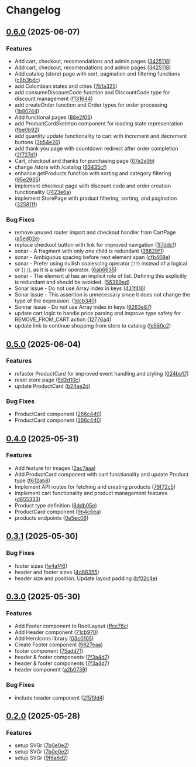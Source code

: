 # Changelog

## [0.6.0](https://github.com/JhojanRop/404-tech/compare/v0.5.0...v0.6.0) (2025-06-07)


### Features

* Add cart, checkout, recomendations and admin pages ([3425118](https://github.com/JhojanRop/404-tech/commit/3425118a49f9d175e28ada20720c27f41bbd2193))
* Add cart, checkout, recomendations and admin pages ([3425118](https://github.com/JhojanRop/404-tech/commit/3425118a49f9d175e28ada20720c27f41bbd2193))
* Add catalog (store) page with sort, pagination and filtering functions ([c8b3bdc](https://github.com/JhojanRop/404-tech/commit/c8b3bdcfe7ae620a0abb1b8069cff4e791645257))
* add Colombian states and cities ([7b1a325](https://github.com/JhojanRop/404-tech/commit/7b1a3256675d1271446ffd946941cda5135f0625))
* add consumeDiscountCode function and DiscountCode type for discount management ([f131644](https://github.com/JhojanRop/404-tech/commit/f131644081d5baa28cf44d8244f0b740e69f7299))
* add createOrder function and Order types for order processing ([1b80744](https://github.com/JhojanRop/404-tech/commit/1b807446833be76a5748646b45a22d79b2466a2d))
* Add functional pages ([88e2f06](https://github.com/JhojanRop/404-tech/commit/88e2f062dbc8b99175f666a53d53b644afc2d4b4))
* add ProductCardSkeleton component for loading state representation ([fbe0b92](https://github.com/JhojanRop/404-tech/commit/fbe0b9251b306be2b070b2457287b14f157943d2))
* add quantity update functionality to cart with increment and decrement buttons ([3b54e26](https://github.com/JhojanRop/404-tech/commit/3b54e26985e2bab76ed05304d886ca2a9b2153ec))
* add thank you page with countdown redirect after order completion ([2f727d1](https://github.com/JhojanRop/404-tech/commit/2f727d1b96c4395578c80bd43202a5d1fe6c5db0))
* Cart, checkout and thanks for purchasing page ([07a2a9b](https://github.com/JhojanRop/404-tech/commit/07a2a9b1f013b0ad2dfeb8416bcf43f750283cda))
* change /store with /catalog ([93435cf](https://github.com/JhojanRop/404-tech/commit/93435cf4dfdc2366643a285653984d0a144149cc))
* enhance getProducts function with sorting and category filtering ([95e2935](https://github.com/JhojanRop/404-tech/commit/95e2935630b5905320bb46c77837c0785fcba250))
* implement checkout page with discount code and order creation functionality ([7423e6a](https://github.com/JhojanRop/404-tech/commit/7423e6a55b0bf5104b1efe3cbfa1daeedc9bc706))
* implement StorePage with product filtering, sorting, and pagination ([325811f](https://github.com/JhojanRop/404-tech/commit/325811f7f0d1a2039a4cd80d580077c8e64f70ba))


### Bug Fixes

* remove unused router import and checkout handler from CartPage ([a5ed02e](https://github.com/JhojanRop/404-tech/commit/a5ed02ebb946c27419444665d7293287368584fc))
* replace checkout button with link for improved navigation ([1f7ddc1](https://github.com/JhojanRop/404-tech/commit/1f7ddc12d7438ec7e175d53f95e3bf231c2e47a0))
* sonar - A fragment with only one child is redundant ([38829f1](https://github.com/JhojanRop/404-tech/commit/38829f195ffe9343b417016da7128a02ece3b5da))
* sonar - Ambiguous spacing before next element span ([cfb468e](https://github.com/JhojanRop/404-tech/commit/cfb468e211523b4c1269dbb59912789fc446df6f))
* sonar - Prefer using nullish coalescing operator (`??`) instead of a logical or (`||`), as it is a safer operator. ([6ab6635](https://github.com/JhojanRop/404-tech/commit/6ab6635621249e43ffae58f3fd7927497fbfd9b0))
* sonar - The element ul has an implicit role of list. Defining this explicitly is redundant and should be avoided. ([56389ed](https://github.com/JhojanRop/404-tech/commit/56389ed81eff31e0891123f909e87115c5a937d1))
* Sonar issue - Do not use Array index in keys ([431f416](https://github.com/JhojanRop/404-tech/commit/431f4163a8de89c4f422385a69d6892bea5ba9f2))
* Sonar issue - This assertion is unnecessary since it does not change the type of the expression. ([1dcb340](https://github.com/JhojanRop/404-tech/commit/1dcb34083fbcb03e20da3e1720f0c57b9ad5754e))
* Sonnar issue - Do not use Array index in keys ([9263e87](https://github.com/JhojanRop/404-tech/commit/9263e8797a094a48308e150f995efb610ccdca3f))
* update cart logic to handle price parsing and improve type safety for REMOVE_FROM_CART action ([12776a4](https://github.com/JhojanRop/404-tech/commit/12776a42ad387a4ca50a84557b1e8e44aa2dafb7))
* update link to continue shopping from store to catalog ([fe550c2](https://github.com/JhojanRop/404-tech/commit/fe550c20fb36d90684c2e58d0c1ad76e937a8de3))

## [0.5.0](https://github.com/JhojanRop/404-tech/compare/v0.4.0...v0.5.0) (2025-06-04)


### Features

* refactor ProductCard for improved event handling and styling ([024be17](https://github.com/JhojanRop/404-tech/commit/024be17e6a9ebfd47378180ee4a00c0e5364ad10))
* reset store page ([5d2d10c](https://github.com/JhojanRop/404-tech/commit/5d2d10ce0be4159626d9402e1640b534f30dfed2))
* update ProductCard ([b24ae2d](https://github.com/JhojanRop/404-tech/commit/b24ae2d5856574e427629d95cddace3894bd7d76))


### Bug Fixes

* ProductCard component ([266c440](https://github.com/JhojanRop/404-tech/commit/266c44092fae0691ad0ce841d17d118e78e5dc6f))
* ProductCard component ([266c440](https://github.com/JhojanRop/404-tech/commit/266c44092fae0691ad0ce841d17d118e78e5dc6f))

## [0.4.0](https://github.com/JhojanRop/404-tech/compare/v0.3.1...v0.4.0) (2025-05-31)


### Features

* Add feature for images ([2ac7aaa](https://github.com/JhojanRop/404-tech/commit/2ac7aaa1a4ed3b74e152a33930cd5f8f60d7863b))
* Add ProductCard component with cart functionality and update Product type ([f612ab8](https://github.com/JhojanRop/404-tech/commit/f612ab850357b44e0693a0a9dc7eb32f35bb6cba))
* Implement API routes for fetching and creating products ([79f72c5](https://github.com/JhojanRop/404-tech/commit/79f72c520cac185994f369f6d67cbd73ea56af2d))
* implement cart functionality and product management features ([d655333](https://github.com/JhojanRop/404-tech/commit/d65533389e75c6c6a032a089ce9f7ca56c891d76))
* Product type definition ([8ddb05e](https://github.com/JhojanRop/404-tech/commit/8ddb05e99c9070a4e8441b8a5cebe584fc781120))
* ProductCard component ([9b4c6ea](https://github.com/JhojanRop/404-tech/commit/9b4c6ea4cbab0445efbab4ee7b388c8918445f61))
* products endpoints ([0e5ec06](https://github.com/JhojanRop/404-tech/commit/0e5ec0628efa2cd2c7f8d8d7c669227a1fed4027))

## [0.3.1](https://github.com/JhojanRop/404-tech/compare/v0.3.0...v0.3.1) (2025-05-30)


### Bug Fixes

* footer sizes ([fe4af46](https://github.com/JhojanRop/404-tech/commit/fe4af46d0e38438a4e6b8912f5831117d5293664))
* header and footer sizes ([4d86355](https://github.com/JhojanRop/404-tech/commit/4d86355b4f1d782257263ab1a1c283b3e762162a))
* header size and position. Update layout padding ([bf02c4e](https://github.com/JhojanRop/404-tech/commit/bf02c4eddaa59895b33585d4ff7b65e095b3fe7d))

## [0.3.0](https://github.com/JhojanRop/404-tech/compare/v0.2.0...v0.3.0) (2025-05-30)


### Features

* Add Footer component to RootLayout ([ffcc76c](https://github.com/JhojanRop/404-tech/commit/ffcc76c4bdb9da796e0aff97241315a776b21a35))
* Add Header component ([71cb970](https://github.com/JhojanRop/404-tech/commit/71cb970b0c7cd00bb0d3a5b524e9d72d8198fce4))
* Add HeroIcons library ([03c0105](https://github.com/JhojanRop/404-tech/commit/03c01058766c71524f5305c95cfcae683f74a933))
* Create Footer component ([9827eaa](https://github.com/JhojanRop/404-tech/commit/9827eaa3b7b9e06668c8734076873f5e96c65f88))
* footer component ([75add71](https://github.com/JhojanRop/404-tech/commit/75add7166f001e388a5f1e7cd5eb86e835c29687))
* header & footer components ([7f3a4d7](https://github.com/JhojanRop/404-tech/commit/7f3a4d7eb288e6d4fc03b4308536f3b084cdc1a6))
* header & footer components ([7f3a4d7](https://github.com/JhojanRop/404-tech/commit/7f3a4d7eb288e6d4fc03b4308536f3b084cdc1a6))
* header component ([a2b0739](https://github.com/JhojanRop/404-tech/commit/a2b0739bc34eb712492efea5ebadda5abc1d3f97))


### Bug Fixes

* include header component ([2f519d4](https://github.com/JhojanRop/404-tech/commit/2f519d42e243161f73396b6fb103098520b2ce3d))

## [0.2.0](https://github.com/JhojanRop/404-tech/compare/v0.1.0...v0.2.0) (2025-05-28)


### Features

* setup SVGr ([7b0e0e2](https://github.com/JhojanRop/404-tech/commit/7b0e0e2e6485308eebde49728731006344f8688e))
* setup SVGr ([7b0e0e2](https://github.com/JhojanRop/404-tech/commit/7b0e0e2e6485308eebde49728731006344f8688e))
* setup SVGr ([9f6a6d2](https://github.com/JhojanRop/404-tech/commit/9f6a6d2a7c3eea14d4bfb8510dcd57e2ed24b53f))
